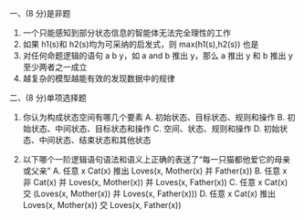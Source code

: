 一、(8 分)是非题

1. 一个只能感知到部分状态信息的智能体无法完全理性的工作
2. 如果 h1(s)和 h2(s)均为可采纳的启发式，则 max(h1(s),h2(s)) 也是
3. 对任何命题逻辑的语句 a b y，如 a and b 推出 y，那么 a 推出 y 和 b 推出 y 至少两者之一成立
4. 越复杂的模型越能有效的发现数据中的规律

二、(8 分)单项选择题

1. 你认为构成状态空间有哪几个要素
   A. 初始状态、目标状态、规则和操作
   B. 初始状态、中间状态、目标状态和操作
   C. 空间、状态、规则和操作
   D. 初始状态、中间状态、结束状态和其他状态

2. 以下哪个一阶逻辑语句语法和语义上正确的表送了“每一只猫都他爱它的母亲或父亲”
   A. 任意 x Cat(x) 推出 Loves(x, Mother(x) 并 Father(x))
   B. 任意 x 非 Cat(x) 并 Loves(x, Mother(x)) 并 Loves(x, Father(x))
   C. 任意 x Cat(x) 交 (Loves(x, Mother(x)) 并 Loves(x, Father(x)))
   D. 任意 x Cat(x) 推出 Loves(x, Mother(x)) 交 Loves(x, Father(x))
